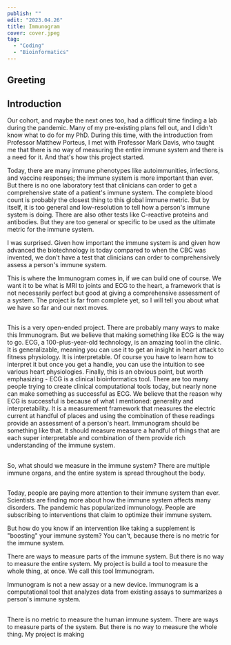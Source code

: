 ```yaml
---
publish: ""
edit: "2023.04.26"
title: Immunogram
cover: cover.jpeg
tag:
  - "Coding"
  - "Bioinformatics"
---
```


## Greeting

## Introduction

Our cohort, and maybe the next ones too, had a difficult time finding a lab during the pandemic.
Many of my pre-existing plans fell out, and I didn't know what to do for my PhD.
During this time, with the introduction from Professor Matthew Porteus, I met with Professor Mark Davis, who taught me that there is no way of measuring the entire immune system and there is a need for it.
And that's how this project started.

Today, there are many immune phenotypes like autoimmunities, infections, and vaccine responses; the immune system is more important than ever.
But there is no one laboratory test that clinicians can order to get a comprehensive state of a patient's immune system.
The complete blood count is probably the closest thing to this global immune metric.
But by itself, it is too general and low-resolution to tell how a person's immune system is doing.
There are also other tests like C-reactive proteins and antibodies.
But they are too general or specific to be used as the ultimate metric for the immune system.

I was surprised.
Given how important the immune system is and given how advanced the biotechnology is today compared to when the CBC was invented, we don't have a test that clinicians can order to comprehensively assess a person's immune system.

This is where the Immunogram comes in, if we can build one of course.
We want it to be what is MRI to joints and ECG to the heart, a framework that is not necessarily perfect but good at giving a comprehensive assessment of a system.
The project is far from complete yet, so I will tell you about what we have so far and our next moves.

##

This is a very open-ended project.
There are probably many ways to make this Immunogram.
But we believe that making something like ECG is the way to go.
ECG, a 100-plus-year-old technology, is an amazing tool in the clinic.
It is generalizable, meaning you can use it to get an insight in heart attack to fitness physiology.
It is interpretable.
Of course you have to learn how to interpret it but once you get a handle, you can use the intuition to see various heart physiologies.
Finally, this is an obvious point, but worth emphasizing - ECG is a clinical bioinformatics tool.
There are too many people trying to create clinical computational tools today, but nearly none can make something as successful as ECG.
We believe that the reason why ECG is successful is because of what I mentioned: generality and interpretability.
It is a measurement framework that measures the electric current at handful of places and using the combination of these readings provide an assessment of a person's heart.
Immunogram should be something like that.
It should measure measure a handful of things that are each super interpretable and combination of them provide rich understanding of the immune system.

##

So, what should we measure in the immune system?
There are multiple immune organs, and the entire system is spread throughout the body.

##

Today, people are paying more attention to their immune system than ever.
Scientists are finding more about how the immune system affects many disorders.
The pandemic has popularized immunology.
People are subscribing to interventions that claim to optimize their immune system.

But how do you know if an intervention like taking a supplement is "boosting" your immune system?
You can't, because there is no metric for the immune system.

There are ways to measure parts of the immune system.
But there is no way to measure the entire system.
My project is build a tool to measure the whole thing, at once.
We call this tool Immunogram.

Immunogram is not a new assay or a new device.
Immunogram is a computational tool that analyzes data from existing assays to summarizes a person's immune system.

##

There is no metric to measure the human immune system.
There are ways to measure parts of the system.
But there is no way to measure the whole thing.
My project is making
